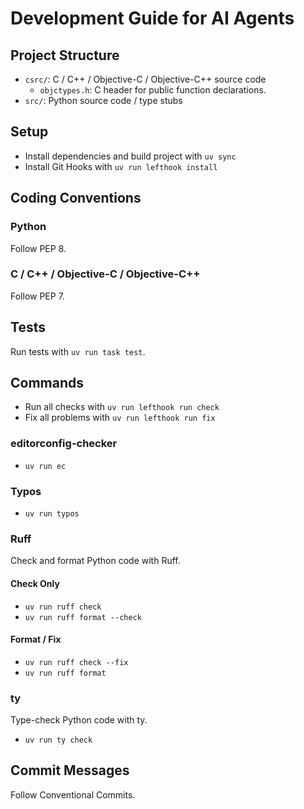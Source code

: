 # Development Guide for AI Agents

## Project Structure

- `csrc/`: C / C++ / Objective-C / Objective-C++ source code
  - `objctypes.h`: C header for public function declarations.
- `src/`: Python source code / type stubs

## Setup

- Install dependencies and build project with `uv sync`
- Install Git Hooks with `uv run lefthook install`

## Coding Conventions

### Python

Follow PEP 8.

### C / C++ / Objective-C / Objective-C++

Follow PEP 7.

## Tests

Run tests with `uv run task test`.

## Commands

- Run all checks with `uv run lefthook run check`
- Fix all problems with `uv run lefthook run fix`

### editorconfig-checker

- `uv run ec`

### Typos

- `uv run typos`

### Ruff

Check and format Python code with Ruff.

#### Check Only

- `uv run ruff check`
- `uv run ruff format --check`

#### Format / Fix

- `uv run ruff check --fix`
- `uv run ruff format`

### ty

Type-check Python code with ty.

- `uv run ty check`

## Commit Messages

Follow Conventional Commits.
